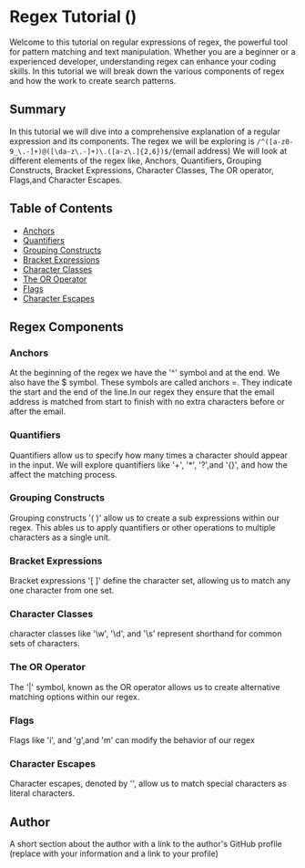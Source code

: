 # Regex Tutorial ()
Welcome to this tutorial on regular expressions of regex, the powerful tool for pattern matching and text manipulation.
Whether you are a beginner or a experienced developer, understanding regex can enhance your coding skills.
In this tutorial we will break down the various components of regex and how the work to create search patterns.


## Summary
In this tutorial we will dive into a comprehensive explanation of a regular expression and its components.
The regex we will be exploring is 
`/^([a-z0-9_\.-]+)@([\da-z\.-]+)\.([a-z\.]{2,6})$/`(email address)
We will look at different elements of the regex like,
Anchors, Quantifiers, Grouping Constructs, Bracket Expressions, Character Classes,
The OR operator, Flags,and Character Escapes.


## Table of Contents

- [Anchors](#anchors)
- [Quantifiers](#quantifiers)
- [Grouping Constructs](#grouping-constructs)
- [Bracket Expressions](#bracket-expressions)
- [Character Classes](#character-classes)
- [The OR Operator](#the-or-operator)
- [Flags](#flags)
- [Character Escapes](#character-escapes)

## Regex Components

### Anchors
At the beginning of the regex we have the '^' symbol and at the end. We also have the $ symbol.
These symbols are called anchors =. They indicate the start and the end of the line.In our regex
they ensure that the email address is matched from start to finish with no extra characters before or after the email.

### Quantifiers
Quantifiers allow us to specify how many times a character should appear in the input. 
We will explore quantifiers like '+', '*', '?',and '{}', and how the affect the matching process.

### Grouping Constructs
Grouping constructs '( )' allow us to create a sub expressions within our regex. This ables us to 
apply quantifiers or other operations to multiple characters as a single unit.

### Bracket Expressions
Bracket expressions '[ ]' define the character set, allowing us to match any one character from one set.


### Character Classes
character classes like '\w', '\d', and '\s' represent shorthand for common sets of characters.

### The OR Operator
The '|' symbol, known as the OR operator allows us to create alternative matching options within our regex.

### Flags
Flags like 'i', and 'g',and 'm' can modify the behavior of our regex

### Character Escapes
Character escapes, denoted by '\', allow us to match special characters as literal characters.

## Author

A short section about the author with a link to the author's GitHub profile (replace with your information and a link to your profile)

